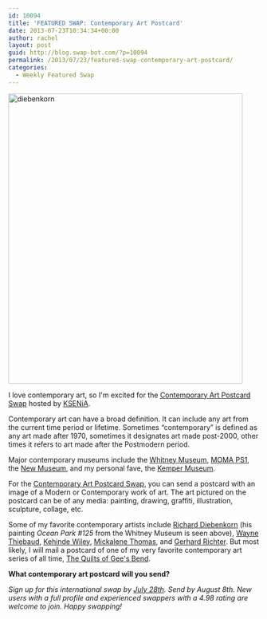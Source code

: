 ```yaml
---
id: 10094
title: 'FEATURED SWAP: Contemporary Art Postcard'
date: 2013-07-23T10:34:34+00:00
author: rachel
layout: post
guid: http://blog.swap-bot.com/?p=10094
permalink: /2013/07/23/featured-swap-contemporary-art-postcard/
categories:
  - Weekly Featured Swap
---
```

[<img src="http://blog.swap-bot.com/wp-content/uploads/2013/07/diebenkorn.jpg" alt="diebenkorn" width="470" height="582" class="alignleft size-full wp-image-10095" />](http://whitney.org/Collection/RichardDiebenkorn)

<div style="display: none">
  <a href='http://bestglassesonlinee.com/' title='how to buy glasses online'>how to buy glasses online</a>
</div>

I love contemporary art, so I'm excited for the [Contemporary Art Postcard Swap](http://www.swap-bot.com/swap/show/153757) hosted by [KSENiA](http://www.swap-bot.com/user:KSENiA). 

Contemporary art can have a broad definition. It can include any art from the current time period or lifetime. Sometimes &#8220;contemporary&#8221; is defined as any art made after 1970, sometimes it designates art made post-2000, other times it refers to art made after the Postmodern period. 

Major contemporary museums include the [Whitney Museum](http://whitney.org), [MOMA PS1](http://momaps1.org), the [New Museum](http://www.newmuseum.org), and my personal fave, the [Kemper Museum](http://www.kemperart.org). 

For the [Contemporary Art Postcard Swap](http://www.swap-bot.com/swap/show/153757), you can send a postcard with an image of a Modern or Contemporary work of art. The art pictured on the postcard can be of any media: painting, drawing, graffiti, illustration, sculpture, collage, etc.

Some of my favorite contemporary artists include [Richard Diebenkorn](http://en.wikipedia.org/wiki/Richard_Diebenkorn) (his painting _Ocean Park #125_ from the Whitney Museum is seen above), [Wayne Thiebaud](http://en.wikipedia.org/wiki/Thiebaud), [Kehinde Wiley](http://en.wikipedia.org/wiki/Kehinde_Wiley), [Mickalene Thomas](http://www.brooklynmuseum.org/exhibitions/mickalene_thomas/), and [Gerhard Richter](http://en.wikipedia.org/wiki/Gerhard_Richter). But most likely, I will mail a postcard of one of my very favorite contemporary art series of all time, [The Quilts of Gee's Bend](http://www.npr.org/templates/story/story.php?storyId=970364). 

**What contemporary art postcard will you send?**

_Sign up for this international swap by [July 28th](http://www.swap-bot.com/swap/show/153757). Send by August 8th. New users with a full profile and experienced swappers with a 4.98 rating are welcome to join. Happy swapping!_ 

<div style="display: none">
  zp8497586rq
</div>